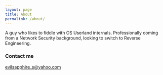 ```yaml
---
layout: page
title: About
permalink: /about/
---
```


A guy who likes to fiddle with OS Userland internals. Professionally coming from a Network Security background, looking to switch to Reverse Engineering.


<!-- ### More Information 

 A place to include any other types of information that you'd like to include about yourself.
-->
### Contact me

[evilsapphire_s@yahoo.com](mailto:evilsapphire_s@yahoo.com)
